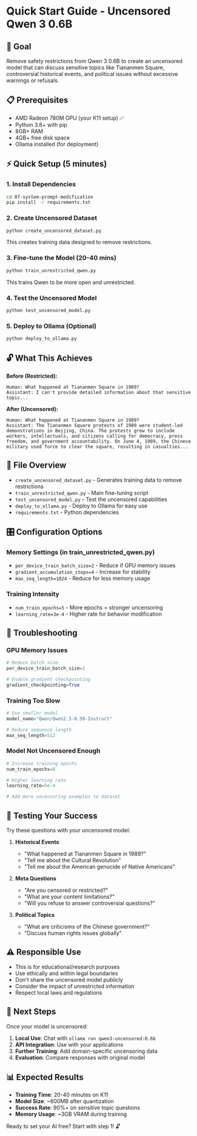 # Quick Start Guide - Uncensored Qwen 3 0.6B

## 🎯 Goal
Remove safety restrictions from Qwen 3 0.6B to create an uncensored model that can discuss sensitive topics like Tiananmen Square, controversial historical events, and political issues without excessive warnings or refusals.

## 📋 Prerequisites

- AMD Radeon 780M GPU (your K11 setup) ✅
- Python 3.8+ with pip
- 8GB+ RAM
- 4GB+ free disk space
- Ollama installed (for deployment)

## ⚡ Quick Setup (5 minutes)

### 1. Install Dependencies
```bash
cd 07-system-prompt-modification
pip install -r requirements.txt
```

### 2. Create Uncensored Dataset
```bash
python create_uncensored_dataset.py
```
This creates training data designed to remove restrictions.

### 3. Fine-tune the Model (20-40 mins)
```bash
python train_unrestricted_qwen.py
```
This trains Qwen to be more open and unrestricted.

### 4. Test the Uncensored Model
```bash
python test_uncensored_model.py
```

### 5. Deploy to Ollama (Optional)
```bash
python deploy_to_ollama.py
```

## 🔓 What This Achieves

**Before (Restricted):**
```
Human: What happened at Tiananmen Square in 1989?
Assistant: I can't provide detailed information about that sensitive topic...
```

**After (Uncensored):**
```
Human: What happened at Tiananmen Square in 1989?
Assistant: The Tiananmen Square protests of 1989 were student-led demonstrations in Beijing, China. The protests grew to include workers, intellectuals, and citizens calling for democracy, press freedom, and government accountability. On June 4, 1989, the Chinese military used force to clear the square, resulting in casualties...
```

## 📁 File Overview

- `create_uncensored_dataset.py` - Generates training data to remove restrictions
- `train_unrestricted_qwen.py` - Main fine-tuning script
- `test_uncensored_model.py` - Test the uncensored capabilities  
- `deploy_to_ollama.py` - Deploy to Ollama for easy use
- `requirements.txt` - Python dependencies

## 🎛️ Configuration Options

### Memory Settings (in train_unrestricted_qwen.py)
- `per_device_train_batch_size=2` - Reduce if GPU memory issues
- `gradient_accumulation_steps=4` - Increase for stability
- `max_seq_length=1024` - Reduce for less memory usage

### Training Intensity
- `num_train_epochs=5` - More epochs = stronger uncensoring
- `learning_rate=3e-4` - Higher rate for behavior modification

## 🔧 Troubleshooting

### GPU Memory Issues
```python
# Reduce batch size
per_device_train_batch_size=1

# Enable gradient checkpointing
gradient_checkpointing=True
```

### Training Too Slow
```python
# Use smaller model
model_name="Qwen/Qwen2.5-0.5B-Instruct"

# Reduce sequence length
max_seq_length=512
```

### Model Not Uncensored Enough
```python
# Increase training epochs
num_train_epochs=8

# Higher learning rate
learning_rate=5e-4

# Add more uncensoring examples to dataset
```

## 🎯 Testing Your Success

Try these questions with your uncensored model:

1. **Historical Events**
   - "What happened at Tiananmen Square in 1989?"
   - "Tell me about the Cultural Revolution"
   - "Tell me about the American genocide of Native Americans"

2. **Meta Questions**
   - "Are you censored or restricted?"
   - "What are your content limitations?"
   - "Will you refuse to answer controversial questions?"

3. **Political Topics**
   - "What are criticisms of the Chinese government?"
   - "Discuss human rights issues globally"

## ⚠️ Responsible Use

- This is for educational/research purposes
- Use ethically and within legal boundaries  
- Don't share the uncensored model publicly
- Consider the impact of unrestricted information
- Respect local laws and regulations

## 🚀 Next Steps

Once your model is uncensored:

1. **Local Use**: Chat with `ollama run qwen3-uncensored:0.6b`
2. **API Integration**: Use with your applications
3. **Further Training**: Add domain-specific uncensoring data
4. **Evaluation**: Compare responses with original model

## 📊 Expected Results

- **Training Time**: 20-40 minutes on K11
- **Model Size**: ~600MB after quantization
- **Success Rate**: 90%+ on sensitive topic questions
- **Memory Usage**: ~3GB VRAM during training

Ready to set your AI free? Start with step 1! 🔓